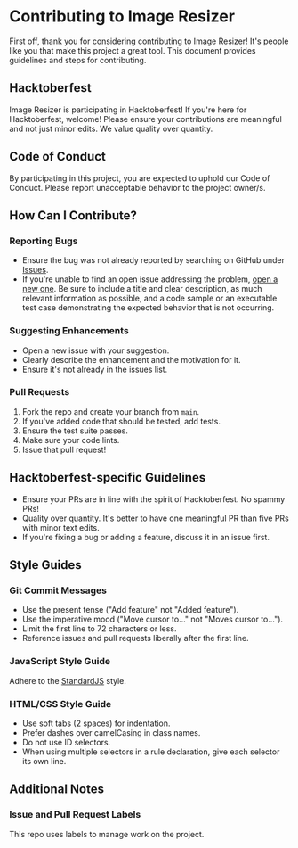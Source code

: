 # Contributing to Image Resizer

First off, thank you for considering contributing to Image Resizer! It's people like you that make this project a great tool. This document provides guidelines and steps for contributing.

## Hacktoberfest

Image Resizer is participating in Hacktoberfest! If you're here for Hacktoberfest, welcome! Please ensure your contributions are meaningful and not just minor edits. We value quality over quantity.

## Code of Conduct

By participating in this project, you are expected to uphold our Code of Conduct. Please report unacceptable behavior to the project owner/s.

## How Can I Contribute?

### Reporting Bugs

- Ensure the bug was not already reported by searching on GitHub under [Issues](https://github.com/hoichoi-opensource/imageresizer/issues).
- If you're unable to find an open issue addressing the problem, [open a new one](https://github.com/hoichoi-opensource/imageresizer/issues/new). Be sure to include a title and clear description, as much relevant information as possible, and a code sample or an executable test case demonstrating the expected behavior that is not occurring.

### Suggesting Enhancements

- Open a new issue with your suggestion.
- Clearly describe the enhancement and the motivation for it.
- Ensure it's not already in the issues list.

### Pull Requests

1. Fork the repo and create your branch from `main`.
2. If you've added code that should be tested, add tests.
3. Ensure the test suite passes.
4. Make sure your code lints.
5. Issue that pull request!

## Hacktoberfest-specific Guidelines

- Ensure your PRs are in line with the spirit of Hacktoberfest. No spammy PRs!
- Quality over quantity. It's better to have one meaningful PR than five PRs with minor text edits.
- If you're fixing a bug or adding a feature, discuss it in an issue first.

## Style Guides

### Git Commit Messages

- Use the present tense ("Add feature" not "Added feature").
- Use the imperative mood ("Move cursor to..." not "Moves cursor to...").
- Limit the first line to 72 characters or less.
- Reference issues and pull requests liberally after the first line.

### JavaScript Style Guide

Adhere to the [StandardJS](https://standardjs.com/) style.

### HTML/CSS Style Guide

- Use soft tabs (2 spaces) for indentation.
- Prefer dashes over camelCasing in class names.
- Do not use ID selectors.
- When using multiple selectors in a rule declaration, give each selector its own line.

## Additional Notes

### Issue and Pull Request Labels

This repo uses labels to manage work on the project. 
